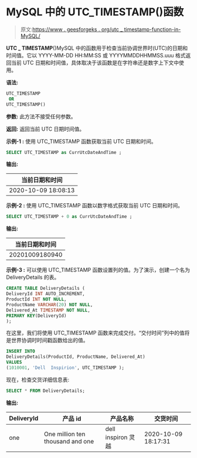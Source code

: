 # MySQL 中的 UTC_TIMESTAMP()函数

> 原文:[https://www . geesforgeks . org/utc _ timestamp-function-in-MySQL/](https://www.geeksforgeeks.org/utc_timestamp-function-in-mysql/)

**UTC _ TIMESTAMP**()MySQL 中的函数用于检查当前协调世界时(UTC)的日期和时间值。它以 YYYY-MM-DD HH:MM:SS 或 YYYYMMDDHHMMSS.uuu 格式返回当前 UTC 日期和时间值，具体取决于该函数是在字符串还是数字上下文中使用。

**语法:**

```sql
UTC_TIMESTAMP
 OR
UTC_TIMESTAMP()

```

**参数:**
此方法不接受任何参数。

**返回:**
返回当前 UTC 日期时间值。

**示例-1 :**
使用 UTC_TIMESTAMP 函数获取当前 UTC 日期和时间。

```sql
SELECT UTC_TIMESTAMP as CurrUtcDateAndTime ;

```

**输出:**

| 当前日期和时间 |
| --- |
| 2020-10-09 18:08:13 |

**示例-2 :**
使用 UTC_TIMESTAMP 函数以数字格式获取当前 UTC 日期和时间。

```sql
SELECT UTC_TIMESTAMP + 0 as CurrUtcDateAndTime ;

```

**输出:**

| 当前日期和时间 |
| --- |
| 20201009180940 |

**示例-3 :**
可以使用 UTC_TIMESTAMP 函数设置列的值。为了演示，创建一个名为 DeliveryDetails 的表。

```sql
CREATE TABLE DeliveryDetails (
DeliveryId INT AUTO_INCREMENT,
ProductId INT NOT NULL,
ProductName VARCHAR(20) NOT NULL,
Delivered_At TIMESTAMP NOT NULL,
PRIMARY KEY(DeliveryId)
);

```

在这里，我们将使用 UTC_TIMESTAMP 函数来完成交付。“交付时间”列中的值将是世界协调时时间戳函数给出的值。

```sql
INSERT INTO  
DeliveryDetails(ProductId, ProductName, Delivered_At)
VALUES
(1010001, 'Dell  Inspirion', UTC_TIMESTAMP );

```

现在，检查交货详细信息表:

```sql
SELECT * FROM DeliveryDetails;

```

**输出:**

| DeliveryId | 产品 id | 产品名称 | 交货时间 |
| --- | --- | --- | --- |
| one | One million ten thousand and one | dell inspiron 灵越 | 2020-10-09 18:17:31 |
